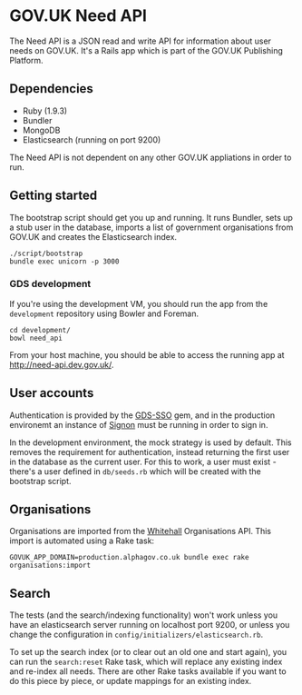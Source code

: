 # GOV.UK Need API

The Need API is a JSON read and write API for information about user needs on GOV.UK. It's a Rails app which is part of the GOV.UK Publishing Platform.

## Dependencies

- Ruby (1.9.3)
- Bundler
- MongoDB
- Elasticsearch (running on port 9200)

The Need API is not dependent on any other GOV.UK appliations in order to run.

## Getting started

The bootstrap script should get you up and running. It runs Bundler, sets up a stub user in the database, imports a list of government organisations from GOV.UK and creates the Elasticsearch index.

    ./script/bootstrap
    bundle exec unicorn -p 3000

### GDS development

If you're using the development VM, you should run the app from the `development` repository using Bowler and Foreman.

    cd development/
    bowl need_api

From your host machine, you should be able to access the running app at <http://need-api.dev.gov.uk/>.

## User accounts

Authentication is provided by the [GDS-SSO](https://github.com/alphagov/gds-sso) gem, and in the production environemt an instance of [Signon](https://github.com/alphagov/signonotron2) must be running in order to sign in.

In the development environment, the mock strategy is used by default. This removes the requirement for authentication, instead returning the first user in the database as the current user. For this to work, a user must exist - there's a user defined in `db/seeds.rb` which will be created with the bootstrap script.

## Organisations

Organisations are imported from the [Whitehall](https://github.com/alphagov/whitehall) Organisations API. This import is automated using a Rake task:

    GOVUK_APP_DOMAIN=production.alphagov.co.uk bundle exec rake organisations:import

## Search

The tests (and the search/indexing functionality) won't work unless you have an elasticsearch server running on localhost port 9200, or unless you change the configuration in `config/initializers/elasticsearch.rb`.

To set up the search index (or to clear out an old one and start again), you can run the `search:reset` Rake task, which will replace any existing index and re-index all needs. There are other Rake tasks available if you want to do this piece by piece, or update mappings for an existing index.
